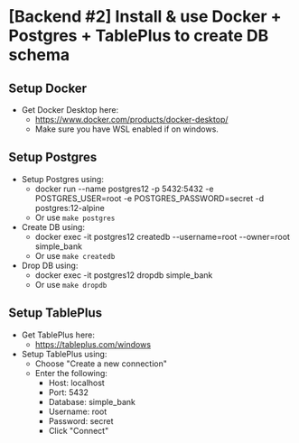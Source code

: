 # [Backend #2] Install & use Docker + Postgres + TablePlus to create DB schema

## Setup Docker

- Get Docker Desktop here:
  - https://www.docker.com/products/docker-desktop/
  - Make sure you have WSL enabled if on windows.

## Setup Postgres

- Setup Postgres using:
  - docker run --name postgres12 -p 5432:5432 -e POSTGRES_USER=root -e POSTGRES_PASSWORD=secret -d postgres:12-alpine
  - Or use `make postgres`
- Create DB using:
  - docker exec -it postgres12 createdb --username=root --owner=root simple_bank
  - Or use `make createdb`
- Drop DB using:
  - docker exec -it postgres12 dropdb simple_bank
  - Or use `make dropdb`

## Setup TablePlus

- Get TablePlus here:
  - https://tableplus.com/windows
- Setup TablePlus using:
  - Choose "Create a new connection"
  - Enter the following:
    - Host: localhost
    - Port: 5432
    - Database: simple_bank
    - Username: root
    - Password: secret
    - Click "Connect"
  